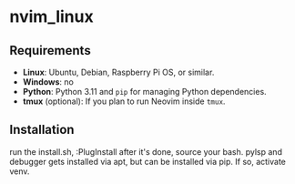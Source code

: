 # nvim_linux

## Requirements

- **Linux**: Ubuntu, Debian, Raspberry Pi OS, or similar.
- **Windows**: no
- **Python**: Python 3.11 and `pip` for managing Python dependencies.
- **tmux** (optional): If you plan to run Neovim inside `tmux`.

## Installation

run the install.sh, :PlugInstall after it's done, source your bash. pylsp and debugger gets installed via apt, but can be installed via pip. If so, activate venv.

